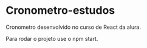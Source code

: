 # Cronometro-estudos
Cronometro desenvolvido no curso de React da alura.

Para rodar o projeto use o npm start.
